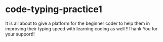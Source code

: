 # code-typing-practice1
It is all about to give a platform for the beginner coder to help them in improving their typing speed with learning coding as well                            !!Thank You for your support!!

